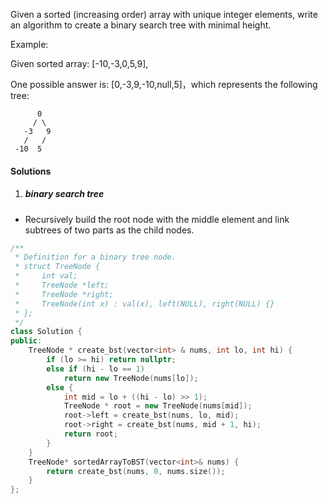Given a sorted (increasing order) array with unique integer elements, write an algo­rithm to create a binary search tree with minimal height.

Example:

Given sorted array: [-10,-3,0,5,9],

One possible answer is: [0,-3,9,-10,null,5]，which represents the following tree: 

          0 
         / \ 
       -3   9 
       /   / 
     -10  5 


#### Solutions

1. ##### binary search tree

- Recursively build the root node with the middle element and link subtrees of two parts as the child nodes.

```c++
/**
 * Definition for a binary tree node.
 * struct TreeNode {
 *     int val;
 *     TreeNode *left;
 *     TreeNode *right;
 *     TreeNode(int x) : val(x), left(NULL), right(NULL) {}
 * };
 */
class Solution {
public:
    TreeNode * create_bst(vector<int> & nums, int lo, int hi) {
        if (lo >= hi) return nullptr;
        else if (hi - lo == 1)
            return new TreeNode(nums[lo]);
        else {
            int mid = lo + ((hi - lo) >> 1);
            TreeNode * root = new TreeNode(nums[mid]);
            root->left = create_bst(nums, lo, mid);
            root->right = create_bst(nums, mid + 1, hi);
            return root;
        }
    }
    TreeNode* sortedArrayToBST(vector<int>& nums) {
        return create_bst(nums, 0, nums.size());
    }
};
```